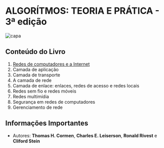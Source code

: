 # ALGORÍTMOS: TEORIA E PRÁTICA - 3ª edição

![capa](https://encrypted-tbn0.gstatic.com/images?q=tbn%3AANd9GcTp8HPe0e2YWVzd-SUF9xPuLmGgcfUby_bq_Gg0Lc4eqkcQVtVq)

## Conteúdo do Livro

1. [Redes de computadores e a Internet](https://github.com/Darlley/ExerciciosLivros/tree/master/tecnologia/redes1/capituloum)
1. Camada de aplicação
1. Camada de transporte
1. A camada de rede
1. Camada de enlace: enlaces, redes de acesso e redes locais
1. Redes sem fio e redes móveis
1. Redes multimídia
1. Segurança em redes de computadores
1. Gerenciamento de rede

## Informações Importantes

- Autores: **Thomas H. Cormen**, **Charles E. Leiserson**, **Ronald Rivest** e **Cliford Stein**
